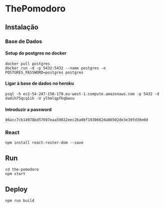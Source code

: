 # ThePomodoro

## Instalação 
### Base de Dados
#### Setup do postgres no docker
```shell
docker pull postgres 
docker run -d -p 5432:5432 --name postgres -e POSTGRES_PASSWORD=postgres postgres 
```
#### Ligar à base de dados no heroku
```shell
psql -h ec2-54-247-158-179.eu-west-1.compute.amazonaws.com -p 5432 -d dadih75qcq1ih -U ylhmlqpfkqbwxu
```
#### Introduzir a password
```shell
86acc7cb14978bd57697eaa59022eec26a08f1930662da86502de3e39fd30e0d
```
### React
```
npm install react-router-dom --save
```
## Run
```shell
cd the-pomodoro
npm start
```

## Deploy
```shell
npm run build
```

